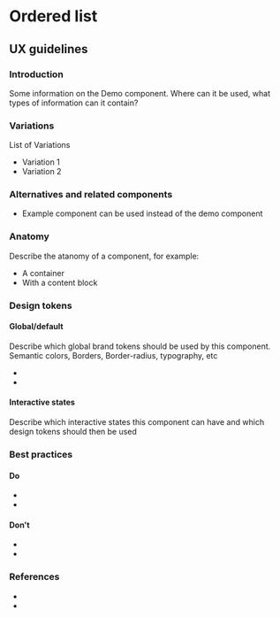 <!-- \*Status: **In development\*** -->

# Ordered list

## UX guidelines

### Introduction

Some information on the Demo component. Where can it be used, what types of information can it contain?

### Variations

List of Variations

- Variation 1
- Variation 2

### Alternatives and related components

- Example component can be used instead of the demo component

### Anatomy

Describe the atanomy of a component, for example:

- A container
- With a content block

### Design tokens

#### Global/default

Describe which global brand tokens should be used by this component. Semantic colors, Borders, Border-radius, typography, etc

-

-

#### Interactive states

Describe which interactive states this component can have and which design tokens should then be used

### Best practices

#### Do

-
-

#### Don't

-
-

### References

-
-
